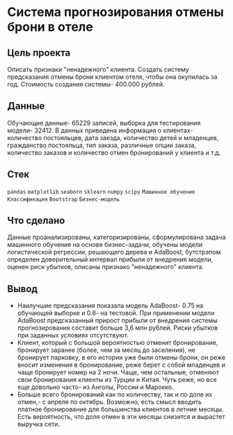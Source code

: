 # Система прогнозирования отмены брони в отеле
## Цель проекта
Описать признаки "ненадежного" клиента. Создать систему предсказания отмены брони клиентом отеля, чтобы она окупилась за год. Стоимость создания системы- 400.000 рублей.
## Данные
Обучающие данные- 65229 записей, выборка для тестирования модели- 32412. В данных приведена информация о клиентах- количество постояльцев, дата заезда, количество детей и младенцев, гражданство постояльца, тип заказа, различные опции заказа, количество заказов и количество отмен бронирований у клиента и т.д.
## Стек
`pandas` `matplotlib` `seaborn` `sklearn` `numpy` `scipy` `Машинное обучение` `Классификация` `Bootstrap` `Бизнес-модель`
## Что сделано
Данные проанализированы, категоризированы, сформулирована задача машинного обучения на основе бизнес-задачи, обучены модели логистической регрессии, решающего дерева и AdaBoost, бутстрэпом определен доверительный интервал прибыли от внедрения модели, оценен риск убытков, описаны признако "ненадежного" клиента.
## Вывод
* Наилучшие предсказания показала модель AdaBoost- 0.75 на обучающей выборке и 0.6- на тестовой. При применении модели AdaBoost предсказанный прирост прибыли от внедрения системы прогнозирования составит больше 3,6 млн рублей. Риски убытков при заданных условиях отсутствуют.
* Клиент, который с большой вероятностью отменит бронирование, бронирует заранее (более, чем за месяц до заселения), не бронирует парковку, в его истории уже были отмены брони, он реже вносит изменения в бронирование, реже берет с собой младенцев и чаще бронирует номер на 2 ночи. Чаще, чем остальные, отменяют свои бронирования клиенты из Турции и Китая. Чуть реже, но все еще довольно часто- из Анголы, России и Марокко. 
* Больше всего бронирований как по количеству, так и по доле их отмен,- с апреля по октябрь. Возможно, есть смысл вводить платное бронирование для большинства клиентов в летние месяцы. Есть вероятность, что доля отмен в эти месяцы снизится и вырастет выручка сети.
